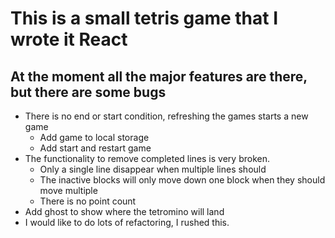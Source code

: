 # This is a small tetris game that I wrote it React

## At the moment all the major features are there, but there are some bugs
  - There is no end or start condition, refreshing the games starts a new game
    - Add game to local storage
    - Add start and restart game
  - The functionality to remove completed lines is very broken.
    - Only a single line disappear when multiple lines should
    - The inactive blocks will only move down one block when they should move multiple
    - There is no point count
  - Add ghost to show where the tetromino will land
  - I would like to do lots of refactoring, I rushed this.
